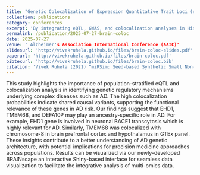 ```yaml
---
title: "Genetic Colocalization of Expression Quantitative Trait Loci (eQTL) Mapping and GWAS in a multiethnic brain bank: An Insight into ancestry-specific Regulatory Architecture in Alzheimer’s disease"
collection: publications
category: conferences
excerpt: 'By integrating eQTL, GWAS, and colocalization analyses in Hispanic and Non-Hispanic White brains, this study advances precision genomics for Alzheimer’s research. BRAINscape reveals ancestry-specific genetic signals in Alzheimer’s disease — uncovering how variants in EHD1, TMEM68, and DEFA10P regulate gene expression differently across populations.'
permalink: /publication/2025-07-27-brain-coloc
date: 2025-07-27
venue: ' Alzheimer's Association International Conference (AAIC)'
slidesurl: 'http://vivekruhela.github.io/files/brain-coloc-slides.pdf'
paperurl: 'http://vivekruhela.github.io/files/brain-coloc.pdf'
bibtexurl: 'http://vivekruhela.github.io/files/brain-coloc.bib'
citation: 'Vivek Ruhela (2021) “miRSim: Seed-based Synthetic Small Non-coding RNA Sequence Simulator”. <i>Zenodo</i>. doi:10.5281/zenodo.6546356.'
---
```


This study highlights the importance of population-stratified eQTL and colocalization analysis in identifying genetic regulatory mechanisms underlying complex diseases such as AD. The high colocalization probabilities indicate shared causal variants, supporting the functional relevance of these genes in AD risk. Our findings suggest that EHD1, TMEM68, and DEFA10P may play an ancestry-specific role in AD. For example, EHD1 gene is involved in neuronal BACE1 transcytosis which is highly relevant for AD. Similarly, TMEM68 was colocalized with chromosome-8 in brain prefrontal cortex and hypothalamus in GTEx panel. These insights contribute to a better understanding of AD genetic architecture, with potential implications for precision medicine approaches across populations. Results can be visualized via our newly-developed BRAINscape an interactive Shiny-based interface for seamless data visualization to facilitate the integrative analysis of multi-omics data.